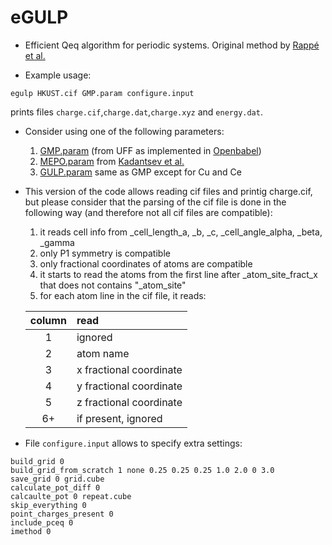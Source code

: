 # eGULP

 * Efficient Qeq algorithm for periodic systems. Original method by [Rappé et al.](http://pubs.acs.org/doi/abs/10.1021/j100161a070)
 
 * Example usage:
 ```
 egulp HKUST.cif GMP.param configure.input 
 ```
prints files `charge.cif`,`charge.dat`,`charge.xyz` and `energy.dat`.

 * Consider using one of the following parameters: 
   1) [GMP.param](data/GMP.param) (from UFF as implemented in [Openbabel](https://github.com/openbabel/openbabel/blob/master/data/qeq.txt)) 
   2) [MEPO.param](data/MEPO.param) from [Kadantsev et al.](http://pubs.acs.org/doi/10.1021/jz401479k)
   3) [GULP.param](data/GULP.param) same as GMP except for Cu and Ce

 * This version of the code allows reading cif files and printig charge.cif, but please consider that the parsing of the cif file is done in the following way (and therefore not all cif files are compatible):
   1) it reads cell info from _cell_length_a, _b, _c, _cell_angle_alpha, _beta, _gamma
   2) only P1 symmetry is compatible 
   3) only fractional coordinates of atoms are compatible
   4) it starts to read the atoms from the first line after _atom_site_fract_x that does not contains "_atom_site"
   5) for each atom line in the cif file, it reads:
   
     | column |    read                  |
     |:------:|:------------------------ |
     |    1   | ignored                  |
     |    2   | atom name                |
     |    3   | x fractional coordinate  |
     |    4   | y fractional coordinate  |
     |    5   | z fractional coordinate  |
     |    6+  | if present, ignored      |
     
 * File `configure.input` allows to specify extra settings:
 ```
build_grid 0
build_grid_from_scratch 1 none 0.25 0.25 0.25 1.0 2.0 0 3.0
save_grid 0 grid.cube
calculate_pot_diff 0
calcaulte_pot 0 repeat.cube
skip_everything 0
point_charges_present 0
include_pceq 0
imethod 0
 ```
